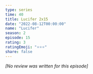 ```yaml
---
type: series
time: 40
title: Lucifer 2x15
date: "2022-08-12T00:00:00"
name: "Lucifer"
season: 2
episode: 15
rating: 3
ratingEmoji: "⭐️⭐️⭐️"
share: false
---
```


*[No review was written for this episode]*